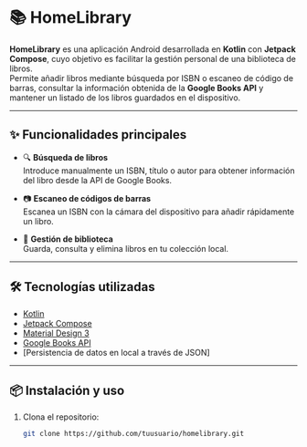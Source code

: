 # 📚 HomeLibrary

**HomeLibrary** es una aplicación Android desarrollada en **Kotlin** con **Jetpack Compose**, cuyo objetivo es facilitar la gestión personal de una biblioteca de libros.  
Permite añadir libros mediante búsqueda por ISBN o escaneo de código de barras, consultar la información obtenida de la **Google Books API** y mantener un listado de los libros guardados en el dispositivo.

---

## ✨ Funcionalidades principales

- 🔍 **Búsqueda de libros**  
  Introduce manualmente un ISBN, título o autor para obtener información del libro desde la API de Google Books.

- 📷 **Escaneo de códigos de barras**  
  Escanea un ISBN con la cámara del dispositivo para añadir rápidamente un libro.

- 📑 **Gestión de biblioteca**  
  Guarda, consulta y elimina libros en tu colección local.


---

## 🛠️ Tecnologías utilizadas

- [Kotlin](https://kotlinlang.org/)  
- [Jetpack Compose](https://developer.android.com/jetpack/compose)  
- [Material Design 3](https://m3.material.io/)  
- [Google Books API](https://developers.google.com/books)  
- [Persistencia de datos en  local a través de JSON]  

---

## 📦 Instalación y uso

1. Clona el repositorio:
   ```bash
   git clone https://github.com/tuusuario/homelibrary.git

